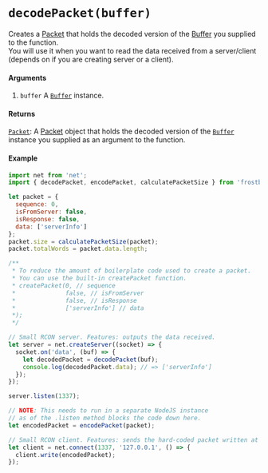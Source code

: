 # `decodePacket(buffer)`

Creates a [Packet](Packet.md) that holds the decoded version of the [Buffer](https://nodejs.org/api/buffer.html) you supplied to the function.  
You will use it when you want to read the data received from a server/client (depends on if you are creating server or a client).

#### Arguments

1. `buffer` A [`Buffer`](https://nodejs.org/api/buffer.html) instance.


#### Returns

[`Packet`](Packet.md): A [Packet](Packet.md) object that holds the decoded version of the [`Buffer`](https://nodejs.org/api/buffer.html) instance you supplied as an argument to the function.

#### Example

```js
import net from 'net';
import { decodePacket, encodePacket, calculatePacketSize } from 'frostbite-rcon-utils';

let packet = {
  sequence: 0,
  isFromServer: false,
  isResponse: false,
  data: ['serverInfo']
};
packet.size = calculatePacketSize(packet);
packet.totalWords = packet.data.length;

/**
 * To reduce the amount of boilerplate code used to create a packet.
 * You can use the built-in createPacket function.
 * createPacket(0, // sequence
 *              false, // isFromServer
 *              false, // isResponse
 *              ['serverInfo'] // data
 *);
 */

// Small RCON server. Features: outputs the data received.
let server = net.createServer((socket) => {
  socket.on('data', (buf) => {
    let decodedPacket = decodePacket(buf);
    console.log(decodedPacket.data); // => ['serverInfo']
  });
});

server.listen(1337);

// NOTE: This needs to run in a separate NodeJS instance
// as of the .listen method blocks the code down here.
let encodedPacket = encodePacket(packet);

// Small RCON client. Features: sends the hard-coded packet written at the top.
let client = net.connect(1337, '127.0.0.1', () => {
  client.write(encodedPacket);
});

```
